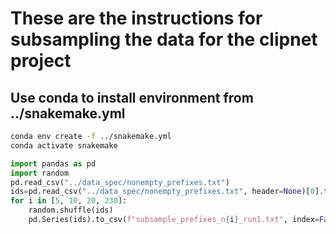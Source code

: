 # These are the instructions for subsampling the data for the clipnet project

## Use conda to install environment from ../snakemake.yml

```bash
conda env create -f ../snakemake.yml
conda activate snakemake
```

```python
import pandas as pd
import random
pd.read_csv("../data_spec/nonempty_prefixes.txt")
ids=pd.read_csv("../data_spec/nonempty_prefixes.txt", header=None)[0].to_list()
for i in [5, 10, 20, 230]:
    random.shuffle(ids)
    pd.Series(ids).to_csv(f"subsample_prefixes_n{i}_run1.txt", index=False, header=None)
```
